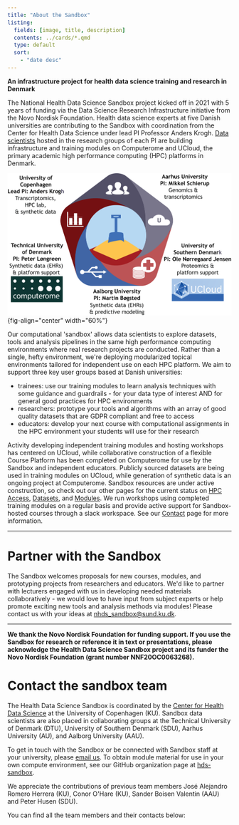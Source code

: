 ```yaml
---
title: "About the Sandbox"
listing:
  fields: [image, title, description]
  contents: ../cards/*.qmd
  type: default
  sort:
    - "date desc"
---
```


**An infrastructure project for health data science training and research in Denmark**

The National Health Data Science Sandbox project kicked off in 2021 with 5 years of funding via the Data Science Research Infrastructure initiative from the Novo Nordisk Foundation. Health data science experts at five Danish universities are contributing to the Sandbox with coordination from the Center for Health Data Science under lead PI Professor Anders Krogh. [Data scientists](../contact/contact.qmd) hosted in the research groups of each PI are building infrastructure and training modules on Computerome and UCloud, the primary academic high performance computing (HPC) platforms in Denmark. 


![](../images/Sandbox_PIs.png){fig-align="center" width="60%"}

Our computational 'sandbox' allows data scientists to explore datasets, tools and analysis pipelines in the same high performance computing environments where real research projects are conducted. Rather than a single, hefty environment, we're deploying modularized topical environments tailored for independent use on each HPC platform. We aim to support three key user groups based at Danish universities:
 
- trainees: use our training modules to learn analysis techniques with some guidance and guardrails - for your data type of interest AND for general good practices for HPC environments     
- researchers: prototype your tools and algorithms with an array of good quality datasets that are GDPR compliant and free to access
- educators: develop your next course with computational assignments in the HPC environment your students will use for their research

Activity developing independent training modules and hosting workshops has centered on UCloud, while collaborative construction of a flexible Course Platform has been completed on Computerome for use by the Sandbox and independent educators. Publicly sourced datasets are being used in training modules on UCloud, while generation of synthetic data is an ongoing project at Computerome. Sandbox resources are under active construction, so check out our other pages for the current status on [HPC Access](../access/index.qmd), [Datasets](../datasets/datapolicy.qmd), and [Modules](../modules/index.qmd). We run workshops using completed training modules on a regular basis and provide active support for Sandbox-hosted courses through a slack workspace. See our [Contact](../contact/contact.qmd) page for more information.

---

# Partner with the Sandbox

The Sandbox welcomes proposals for new courses, modules, and prototyping projects from researchers and educators. We'd like to partner with lecturers engaged with us in developing needed materials collaboratively - we would love to have input from subject experts or help promote exciting new tools and analysis methods via modules! Please contact us with your ideas at [nhds_sandbox@sund.ku.dk](mailto:nhds_sandbox@sund.ku.dk).

---

**We thank the Novo Nordisk Foundation for funding support. If you use the Sandbox for research or reference it in text or presentations, please acknowledge the Health Data Science Sandbox project and its funder the Novo Nordisk Foundation (grant number NNF20OC0063268).**

# Contact the sandbox team

The Health Data Science Sandbox is coordinated by the [Center for Health Data Science](https://heads.ku.dk/)
at the University of Copenhagen (KU).  Sandbox data scientists are also placed in collaborating groups at
the Technical University of Denmark (DTU), University of Southern Denmark (SDU), Aarhus University (AU),
and Aalborg University (AAU).

To get in touch with the Sandbox or be connected with Sandbox staff at your university,
please [email us](mailto:nhds_sandbox@sund.ku.dk). To obtain module material for use in your
own compute environment, see our GitHub organization page
at [hds-sandbox](https://github.com/hds-sandbox/).

We appreciate the contributions of previous team members José Alejandro Romero Herrera (KU), Conor O'Hare (KU), Sander Boisen Valentin (AAU) and Peter Husen (SDU).

You can find all the team members and their contacts below:
